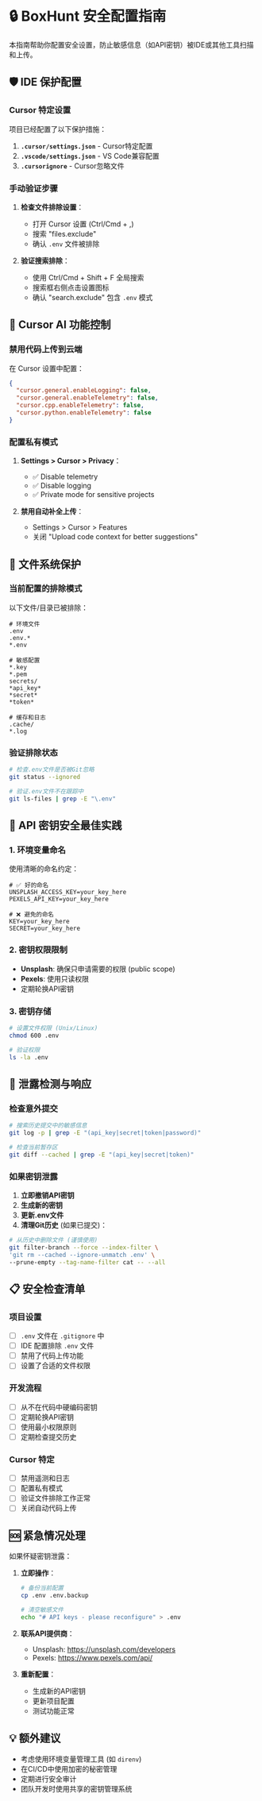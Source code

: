 # 🔒 BoxHunt 安全配置指南

本指南帮助你配置安全设置，防止敏感信息（如API密钥）被IDE或其他工具扫描和上传。

## 🛡️ IDE 保护配置

### Cursor 特定设置

项目已经配置了以下保护措施：

1. **`.cursor/settings.json`** - Cursor特定配置
2. **`.vscode/settings.json`** - VS Code兼容配置
3. **`.cursorignore`** - Cursor忽略文件

### 手动验证步骤

1. **检查文件排除设置**：
   - 打开 Cursor 设置 (Ctrl/Cmd + ,)
   - 搜索 "files.exclude"
   - 确认 `.env` 文件被排除

2. **验证搜索排除**：
   - 使用 Ctrl/Cmd + Shift + F 全局搜索
   - 搜索框右侧点击设置图标
   - 确认 "search.exclude" 包含 `.env` 模式

## 🚫 Cursor AI 功能控制

### 禁用代码上传到云端

在 Cursor 设置中配置：

```json
{
  "cursor.general.enableLogging": false,
  "cursor.general.enableTelemetry": false,
  "cursor.cpp.enableTelemetry": false,
  "cursor.python.enableTelemetry": false
}
```

### 配置私有模式

1. **Settings > Cursor > Privacy**：
   - ✅ Disable telemetry
   - ✅ Disable logging
   - ✅ Private mode for sensitive projects

2. **禁用自动补全上传**：
   - Settings > Cursor > Features
   - 关闭 "Upload code context for better suggestions"

## 📁 文件系统保护

### 当前配置的排除模式

以下文件/目录已被排除：

```
# 环境文件
.env
.env.*
*.env

# 敏感配置
*.key
*.pem
secrets/
*api_key*
*secret*
*token*

# 缓存和日志
.cache/
*.log
```

### 验证排除状态

```bash
# 检查.env文件是否被Git忽略
git status --ignored

# 验证.env文件不在跟踪中
git ls-files | grep -E "\.env"
```

## 🔐 API 密钥安全最佳实践

### 1. 环境变量命名

使用清晰的命名约定：

```env
# ✅ 好的命名
UNSPLASH_ACCESS_KEY=your_key_here
PEXELS_API_KEY=your_key_here

# ❌ 避免的命名
KEY=your_key_here
SECRET=your_key_here
```

### 2. 密钥权限限制

- **Unsplash**: 确保只申请需要的权限 (public scope)
- **Pexels**: 使用只读权限
- 定期轮换API密钥

### 3. 密钥存储

```bash
# 设置文件权限 (Unix/Linux)
chmod 600 .env

# 验证权限
ls -la .env
```

## 🚨 泄露检测与响应

### 检查意外提交

```bash
# 搜索历史提交中的敏感信息
git log -p | grep -E "(api_key|secret|token|password)"

# 检查当前暂存区
git diff --cached | grep -E "(api_key|secret|token)"
```

### 如果密钥泄露

1. **立即撤销API密钥**
2. **生成新的密钥**
3. **更新.env文件**
4. **清理Git历史** (如果已提交)：

```bash
# 从历史中删除文件 (谨慎使用)
git filter-branch --force --index-filter \
'git rm --cached --ignore-unmatch .env' \
--prune-empty --tag-name-filter cat -- --all
```

## 📋 安全检查清单

### 项目设置
- [ ] `.env` 文件在 `.gitignore` 中
- [ ] IDE 配置排除 `.env` 文件
- [ ] 禁用了代码上传功能
- [ ] 设置了合适的文件权限

### 开发流程
- [ ] 从不在代码中硬编码密钥
- [ ] 定期轮换API密钥
- [ ] 使用最小权限原则
- [ ] 定期检查提交历史

### Cursor 特定
- [ ] 禁用遥测和日志
- [ ] 配置私有模式
- [ ] 验证文件排除工作正常
- [ ] 关闭自动代码上传

## 🆘 紧急情况处理

如果怀疑密钥泄露：

1. **立即操作**：
   ```bash
   # 备份当前配置
   cp .env .env.backup
   
   # 清空敏感文件
   echo "# API keys - please reconfigure" > .env
   ```

2. **联系API提供商**：
   - Unsplash: https://unsplash.com/developers
   - Pexels: https://www.pexels.com/api/

3. **重新配置**：
   - 生成新的API密钥
   - 更新项目配置
   - 测试功能正常

## 💡 额外建议

- 考虑使用环境变量管理工具 (如 `direnv`)
- 在CI/CD中使用加密的秘密管理
- 定期进行安全审计
- 团队开发时使用共享的密钥管理系统